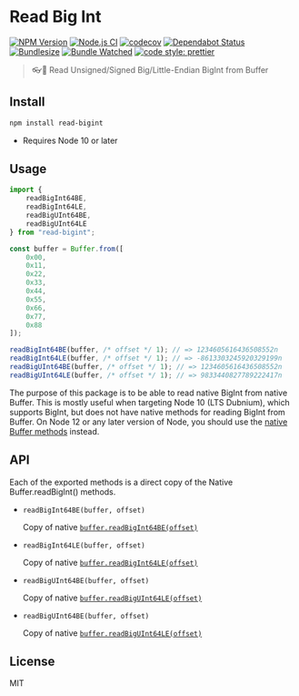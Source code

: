 # Read Big Int

[![NPM Version](https://img.shields.io/npm/v/read-bigint)](https://www.npmjs.com/package/read-bigint)
[![Node.js CI](https://github.com/oBusk/read-bigint/workflows/Node.js%20CI/badge.svg)](https://github.com/oBusk/read-bigint/actions)
[![codecov](https://codecov.io/gh/oBusk/read-bigint/branch/master/graph/badge.svg)](https://codecov.io/gh/oBusk/read-bigint)
[![Dependabot Status](https://api.dependabot.com/badges/status?host=github&repo=oBusk/read-bigint)](https://dependabot.com)
[![Bundlesize](https://img.shields.io/bundlephobia/minzip/read-bigint)](https://bundlephobia.com/result?p=read-bigint)
[![Bundle Watched](https://img.shields.io/badge/bundle-watched-blue.svg)](https://bundlewatch.io)
[![code style: prettier](https://img.shields.io/badge/code_style-prettier-ff69b4.svg)](https://github.com/prettier/prettier)

> 👓💯 Read Unsigned/Signed Big/Little-Endian BigInt from Buffer

## Install

```bash
npm install read-bigint
```

-   Requires Node 10 or later

## Usage

```js
import {
    readBigInt64BE,
    readBigInt64LE,
    readBigUInt64BE,
    readBigUInt64LE
} from "read-bigint";

const buffer = Buffer.from([
    0x00,
    0x11,
    0x22,
    0x33,
    0x44,
    0x55,
    0x66,
    0x77,
    0x88
]);

readBigInt64BE(buffer, /* offset */ 1); // => 1234605616436508552n
readBigInt64LE(buffer, /* offset */ 1); // => -8613303245920329199n
readBigUInt64BE(buffer, /* offset */ 1); // => 1234605616436508552n
readBigUInt64LE(buffer, /* offset */ 1); // => 9833440827789222417n
```

The purpose of this package is to be able to read native BigInt from native Buffer.
This is mostly useful when targeting Node 10 (LTS Dubnium), which supports BigInt, but does not have
native methods for reading BigInt from Buffer. On Node 12 or any later version of Node, you should use the
[native Buffer methods](https://nodejs.org/docs/latest-v13.x/api/buffer.html#buffer_buf_readbigint64be_offset)
instead.

## API

Each of the exported methods is a direct copy of the Native Buffer.readBigInt() methods.

-   `readBigInt64BE(buffer, offset)`

    Copy of native
    [`buffer.readBigInt64BE(offset)`](https://nodejs.org/docs/latest-v13.x/api/buffer.html#buffer_buf_readbigint64be_offset)

-   `readBigInt64LE(buffer, offset)`

    Copy of native
    [`buffer.readBigInt64LE(offset)`](https://nodejs.org/docs/latest-v13.x/api/buffer.html#buffer_buf_readbigint64le_offset)

-   `readBigUInt64BE(buffer, offset)`

    Copy of native
    [`buffer.readBigUInt64LE(offset)`](https://nodejs.org/docs/latest-v13.x/api/buffer.html#buffer_buf_readbiguint64be_offset)

-   `readBigUInt64BE(buffer, offset)`

    Copy of native
    [`buffer.readBigUInt64LE(offset)`](https://nodejs.org/docs/latest-v13.x/api/buffer.html#buffer_buf_readbiguint64be_offset)

## License

MIT
